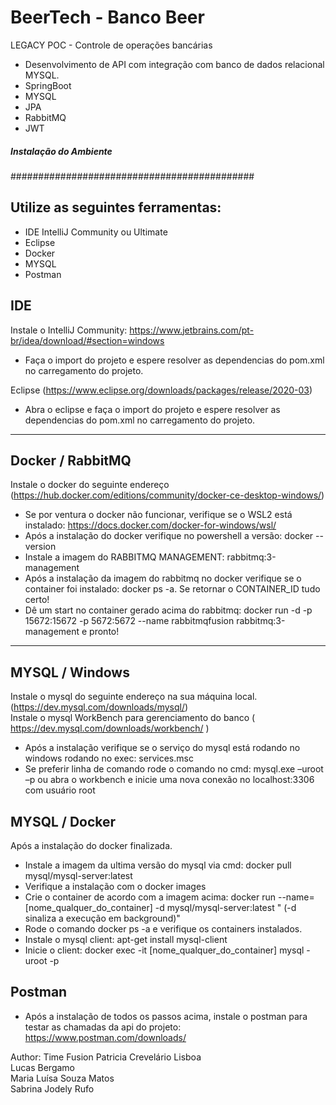 # BeerTech - Banco Beer



LEGACY POC - Controle de operações bancárias

- Desenvolvimento de API com integração com banco de dados relacional MYSQL.
- SpringBoot
- MYSQL
- JPA
- RabbitMQ
- JWT


##### Instalação do Ambiente
############################################

## Utilize as seguintes ferramentas:  

* IDE IntelliJ Community ou Ultimate
* Eclipse
* Docker
* MYSQL
* Postman

## IDE  
Instale o IntelliJ Community: https://www.jetbrains.com/pt-br/idea/download/#section=windows  
* Faça o import do projeto e espere resolver as dependencias do pom.xml no carregamento do projeto.

Eclipse (https://www.eclipse.org/downloads/packages/release/2020-03)
* Abra o eclipse e faça o import do projeto e espere resolver as dependencias do pom.xml no carregamento do projeto.

-------------------------------------------------------------------------------------------  

## Docker / RabbitMQ
Instale o docker do seguinte endereço (https://hub.docker.com/editions/community/docker-ce-desktop-windows/)  

* Se por ventura o docker não funcionar, verifique se o WSL2 está instalado: https://docs.docker.com/docker-for-windows/wsl/
* Após a instalação do docker verifique no powershell a versão: docker --version  
* Instale a imagem do RABBITMQ MANAGEMENT: rabbitmq:3-management
* Após a instalação da imagem do rabbitmq no docker verifique se o container foi instalado: docker ps -a.  Se retornar o CONTAINER_ID tudo certo! 
* Dê um start no container gerado acima do rabbitmq: docker run -d -p 15672:15672 -p 5672:5672 --name rabbitmqfusion rabbitmq:3-management e pronto!  
-------------------------------------------------------------------------------------------

## MYSQL / Windows
Instale o mysql do seguinte endereço na sua máquina local. (https://dev.mysql.com/downloads/mysql/)  
Instale o mysql WorkBench para gerenciamento do banco ( https://dev.mysql.com/downloads/workbench/ )

* Após a instalação verifique se o serviço do mysql está rodando no windows rodando no exec:  services.msc
* Se preferir linha de comando rode o comando no cmd: mysql.exe –uroot –p  ou abra o workbench e inicie uma nova conexão no localhost:3306  com usuário root


## MYSQL / Docker
Após a instalação do docker finalizada.

* Instale a imagem da ultima versão do mysql via cmd: docker pull mysql/mysql-server:latest
* Verifique a instalação com o docker images
* Crie o container de acordo com a imagem acima:  docker run --name=[nome_qualquer_do_container] -d mysql/mysql-server:latest   " (-d sinaliza a execução em background)"
* Rode o comando docker ps -a e verifique os containers instalados.
* Instale o mysql client:  apt-get install mysql-client
* Inicie o client:  docker exec -it [nome_qualquer_do_container] mysql -uroot -p

## Postman
* Após a instalação de todos os passos acima, instale o postman para testar as chamadas da api do projeto: https://www.postman.com/downloads/


Author: Time Fusion
Patricia Crevelário Lisboa  
Lucas Bergamo  
Maria Luísa Souza Matos  
Sabrina Jodely Rufo  


